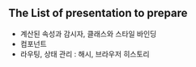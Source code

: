 ## The List of presentation to prepare
- 계산된 속성과 감시자, 클래스와 스타일 바인딩
- 컴포넌트
- 라우팅, 상태 관리 : 해시, 브라우저 히스토리